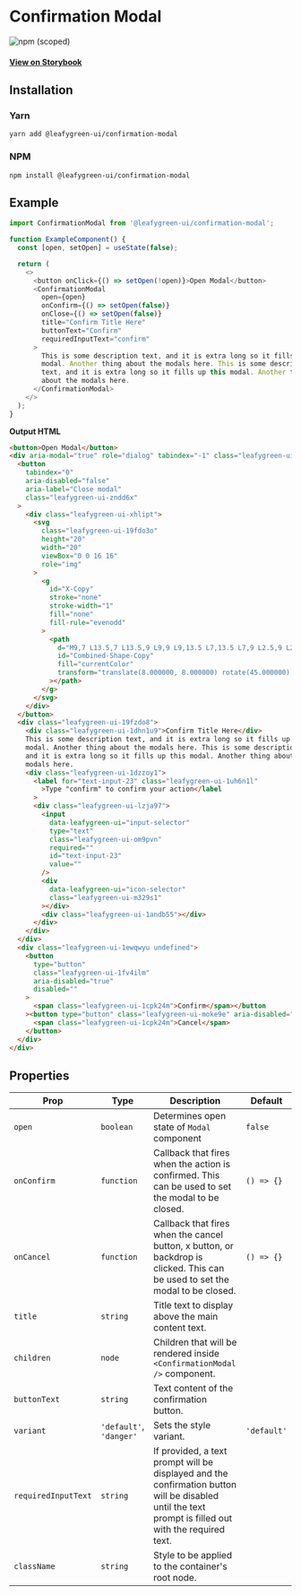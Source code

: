 # Confirmation Modal

![npm (scoped)](https://img.shields.io/npm/v/@leafygreen-ui/confirmation-modal.svg)

#### [View on Storybook](https://mongodb.github.io/leafygreen-ui/?path=/story/confirmation-modal--default)

## Installation

### Yarn

```shell
yarn add @leafygreen-ui/confirmation-modal
```

### NPM

```shell
npm install @leafygreen-ui/confirmation-modal
```

## Example

```Javascript
import ConfirmationModal from '@leafygreen-ui/confirmation-modal';

function ExampleComponent() {
  const [open, setOpen] = useState(false);

  return (
    <>
      <button onClick={() => setOpen(!open)}>Open Modal</button>
      <ConfirmationModal
        open={open}
        onConfirm={() => setOpen(false)}
        onClose={() => setOpen(false)}
        title="Confirm Title Here"
        buttonText="Confirm"
        requiredInputText="confirm"
      >
        This is some description text, and it is extra long so it fills up this
        modal. Another thing about the modals here. This is some description
        text, and it is extra long so it fills up this modal. Another thing
        about the modals here.
      </ConfirmationModal>
    </>
  );
}
```

**Output HTML**

```html
<button>Open Modal</button>
<div aria-modal="true" role="dialog" tabindex="-1" class="leafygreen-ui-iiijf">
  <button
    tabindex="0"
    aria-disabled="false"
    aria-label="Close modal"
    class="leafygreen-ui-zndd6x"
  >
    <div class="leafygreen-ui-xhlipt">
      <svg
        class="leafygreen-ui-19fdo3o"
        height="20"
        width="20"
        viewBox="0 0 16 16"
        role="img"
      >
        <g
          id="X-Copy"
          stroke="none"
          stroke-width="1"
          fill="none"
          fill-rule="evenodd"
        >
          <path
            d="M9,7 L13.5,7 L13.5,9 L9,9 L9,13.5 L7,13.5 L7,9 L2.5,9 L2.5,7 L7,7 L7,2.5 L9,2.5 L9,7 Z"
            id="Combined-Shape-Copy"
            fill="currentColor"
            transform="translate(8.000000, 8.000000) rotate(45.000000) translate(-8.000000, -8.000000) "
          ></path>
        </g>
      </svg>
    </div>
  </button>
  <div class="leafygreen-ui-19fzdo8">
    <div class="leafygreen-ui-1dhn1u9">Confirm Title Here</div>
    This is some description text, and it is extra long so it fills up this
    modal. Another thing about the modals here. This is some description text,
    and it is extra long so it fills up this modal. Another thing about the
    modals here.
    <div class="leafygreen-ui-1dzzoy1">
      <label for="text-input-23" class="leafygreen-ui-1uh6n1l"
        >Type "confirm" to confirm your action</label
      >
      <div class="leafygreen-ui-lzja97">
        <input
          data-leafygreen-ui="input-selector"
          type="text"
          class="leafygreen-ui-om9pvn"
          required=""
          id="text-input-23"
          value=""
        />
        <div
          data-leafygreen-ui="icon-selector"
          class="leafygreen-ui-m329s1"
        ></div>
        <div class="leafygreen-ui-1andb55"></div>
      </div>
    </div>
  </div>
  <div class="leafygreen-ui-1ewqwyu undefined">
    <button
      type="button"
      class="leafygreen-ui-1fv4ilm"
      aria-disabled="true"
      disabled=""
    >
      <span class="leafygreen-ui-1cpk24m">Confirm</span></button
    ><button type="button" class="leafygreen-ui-moke9e" aria-disabled="false">
      <span class="leafygreen-ui-1cpk24m">Cancel</span>
    </button>
  </div>
</div>
```

## Properties

| Prop                | Type                    | Description                                                                                                                                           | Default     |
| ------------------- | ----------------------- | ----------------------------------------------------------------------------------------------------------------------------------------------------- | ----------- |
| `open`              | `boolean`               | Determines open state of `Modal` component                                                                                                            | `false`     |
| `onConfirm`         | `function`              | Callback that fires when the action is confirmed. This can be used to set the modal to be closed.                                                     | `() => {}`  |
| `onCancel`          | `function`              | Callback that fires when the cancel button, x button, or backdrop is clicked. This can be used to set the modal to be closed.                         | `() => {}`  |
| `title`             | `string`                | Title text to display above the main content text.                                                                                                    |             |
| `children`          | `node`                  | Children that will be rendered inside `<ConfirmationModal />` component.                                                                              |             |
| `buttonText`        | `string`                | Text content of the confirmation button.                                                                                                              |             |
| `variant`           | `'default'`, `'danger'` | Sets the style variant.                                                                                                                               | `'default'` |
| `requiredInputText` | `string`                | If provided, a text prompt will be displayed and the confirmation button will be disabled until the text prompt is filled out with the required text. |             |
| `className`         | `string`                | Style to be applied to the container's root node.                                                                                                     |             |
